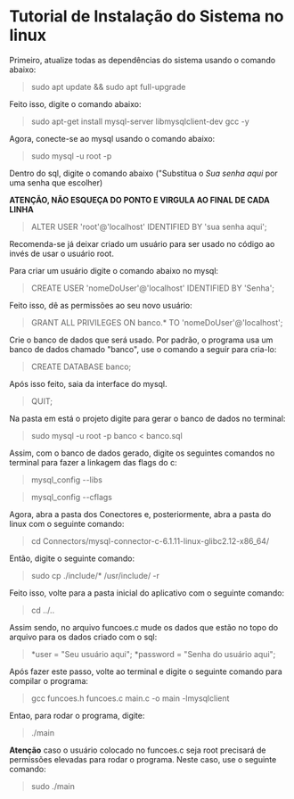 ﻿# Tutorial de Instalação do Sistema no linux

Primeiro, atualize todas as dependências do sistema usando o comando abaixo:

> sudo apt update && sudo apt full-upgrade

Feito isso, digite o comando abaixo:

> sudo apt-get install mysql-server libmysqlclient-dev gcc -y

Agora, conecte-se ao mysql usando o comando abaixo:

> sudo mysql -u root -p

Dentro do sql, digite o comando abaixo ("Substitua o _Sua senha aqui_ por uma senha que escolher)

**ATENÇÃO, NÃO ESQUEÇA DO PONTO E VIRGULA AO FINAL DE CADA LINHA**

> ALTER USER 'root'@'localhost' IDENTIFIED BY 'sua senha aqui';

Recomenda-se já deixar criado um usuário para ser usado no código ao invés de usar o usuário root.

Para criar um usuário digite o comando abaixo no mysql:

> CREATE USER 'nomeDoUser'@'localhost' IDENTIFIED BY 'Senha';

Feito isso, dê as permissões ao seu novo usuário:

> GRANT ALL PRIVILEGES ON banco.* TO 'nomeDoUser'@'localhost';

Crie o banco de dados que será usado.
Por padrão, o programa usa um banco de dados chamado "banco", use o comando a seguir para cria-lo:

> CREATE DATABASE banco;

Após isso feito, saia da interface do mysql.

> QUIT;

Na pasta em está o projeto digite para gerar o banco de dados no terminal:

> sudo mysql -u root -p banco < banco.sql

Assim, com o banco de dados gerado, digite os seguintes comandos no terminal para fazer a linkagem das flags do c:

> mysql_config --libs

> mysql_config --cflags

Agora, abra a pasta dos Conectores e, posteriormente, abra a pasta do linux com o seguinte comando:

> cd Connectors/mysql-connector-c-6.1.11-linux-glibc2.12-x86_64/

Então, digite o seguinte comando:

> sudo cp ./include/* /usr/include/ -r

Feito isso, volte para a pasta inicial do aplicativo com o seguinte comando:

> cd ../..

Assim sendo, no arquivo funcoes.c mude os dados que estão no topo do arquivo para os dados criado com o sql:

> *user = "Seu usuário aqui";
> *password = "Senha do usuário aqui";

Após fazer este passo, volte ao terminal e digite o seguinte comando para compilar o programa:

> gcc funcoes.h funcoes.c main.c -o main -lmysqlclient

Entao, para rodar o programa, digite:

> ./main

**Atenção** caso o usuário colocado no funcoes.c seja root precisará de permissões elevadas para rodar o programa. Neste caso, use o seguinte comando:

> sudo ./main

